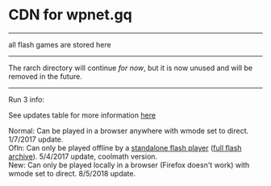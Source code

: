 # CDN for wpnet.gq
---

all flash games are stored here

---

The rarch directory will continue *for now*, but it is now unused and will be removed in the future.

---

Run 3 info:

See updates table for more information [here](https://run.fandom.com/wiki/Run_Wikia)

Normal: Can be played in a browser anywhere with wmode set to direct. 1/7/2017 update.  
Ofln: Can only be played offline by a [standalone flash player](https://www.adobe.com/support/flashplayer/debug_downloads.html) ([full flash archive](https://web.archive.org/web/20200812205846/https://fpdownload.macromedia.com/pub/flashplayer/installers/archive/fp_32.0.0.330_archive.zip)). 5/4/2017 update, coolmath version.  
New: Can only be played locally in a browser (Firefox doesn't work) with wmode set to direct. 8/5/2018 update.
